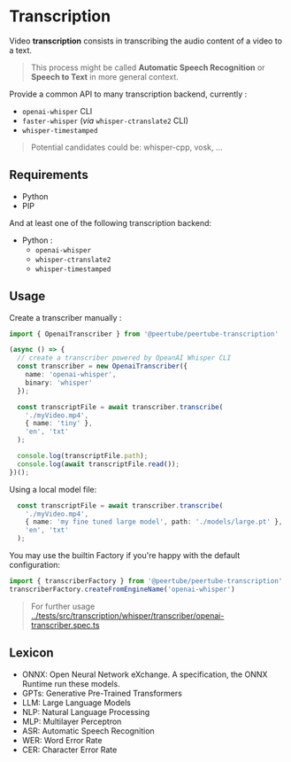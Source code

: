 # Transcription

Video **transcription** consists in transcribing the audio content of a video to a text.
> This process might be called __Automatic Speech Recognition__ or __Speech to Text__ in more general context.

Provide a common API to many transcription backend, currently :
- `openai-whisper` CLI
- `faster-whisper` (*via* `whisper-ctranslate2` CLI)
- `whisper-timestamped`

> Potential candidates could be: whisper-cpp, vosk, ...

## Requirements
- Python
- PIP

And at least one of the following transcription backend:
- Python :
  - `openai-whisper`
  - `whisper-ctranslate2`
  - `whisper-timestamped`

## Usage

Create a transcriber manually :
```typescript
import { OpenaiTranscriber } from '@peertube/peertube-transcription'

(async () => {
  // create a transcriber powered by OpeanAI Whisper CLI
  const transcriber = new OpenaiTranscriber({
    name: 'openai-whisper',
    binary: 'whisper'
  });

  const transcriptFile = await transcriber.transcribe(
    './myVideo.mp4',
    { name: 'tiny' },
    'en', 'txt'
  );

  console.log(transcriptFile.path);
  console.log(await transcriptFile.read());
})();
```

Using a local model file:
```typescript
  const transcriptFile = await transcriber.transcribe(
    './myVideo.mp4',
    { name: 'my fine tuned large model', path: './models/large.pt' },
    'en', 'txt'
  );
```

You may use the builtin Factory if you're happy with the default configuration:
```Typescript
import { transcriberFactory } from '@peertube/peertube-transcription'
transcriberFactory.createFromEngineName('openai-whisper')
```
> For further usage [../tests/src/transcription/whisper/transcriber/openai-transcriber.spec.ts](../tests/src/transcription/whisper/transcriber/openai-transcriber.spec.ts)

## Lexicon
- ONNX: Open Neural Network eXchange. A specification, the ONNX Runtime run these models.
- GPTs: Generative Pre-Trained Transformers
- LLM: Large Language Models
- NLP: Natural Language Processing
- MLP: Multilayer Perceptron
- ASR: Automatic Speech Recognition
- WER: Word Error Rate
- CER: Character Error Rate
